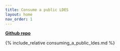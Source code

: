 ```yaml
---
title: Consume a public LDES
layout: home
nav_order: 1
---
```


<b>[Github repo](https://github.com/Informatievlaanderen/VSDS-Onboarding-Example/tree/main/public-ldes)</b>

{% include_relative  consuming_a_public_ldes.md %}